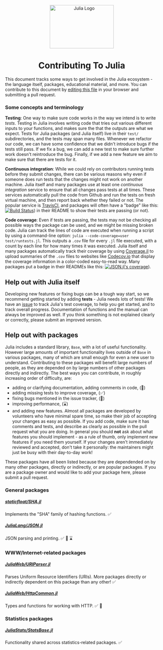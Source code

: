 <a name="logo"/>
<div align="center">
<a href="http://julialang.org/" target="_blank">
<img src="http://julialang.org/images/logo_hires.png" alt="Julia Logo" width="210" height="142"></img>
</a>
<br>
<h1>Contributing To Julia</h1>
</div>


This document tracks some ways to get involved in the Julia ecosystem - the language itself,
packages, educational material, and more. You can contribute to this document by
[editing this file](https://github.com/IainNZ/ContributeToJulia/edit/master/README.md)
in your browser and submitting a pull request.


###  Some concepts and terminology

**Testing**: One way to make sure code works in the way we intend is to write *tests*.
Testing in Julia involves writing code that tries out various different inputs to your
functions, and makes sure the that the outputs are what we expect.
Tests for Julia packages (and Julia itself) live in their `test/` subdirectories, and
the tests may span many files. Whenever we refactor our code, we can have some confidence
that we didn't introduce bugs if the tests still pass. If we fix a bug, we can add a
new test to make sure further work doesn't reintroduce the bug. Finally, if we add
a new feature we aim to make sure that there are tests for it.

**Continuous integration**: While we could rely on contributors running tests before
they submit changes, there can be various reasons why even if someone does run tests
that the changes might not work on another machine. Julia itself and many packages use
at least one *continuous integration* service to ensure that all changes pass tests
at all times. These services automatically pull the code from Github and run the
tests on fresh virtual machine, and then report back whether they failed or not.
The popular service is [TravisCI](http://travis-ci.org), and packages will often have
a "badge" like this:
[![Build Status](https://travis-ci.org/JuliaLang/JSON.jl.svg)](https://travis-ci.org/JuliaLang/JSON.jl))
in their README to show their tests are passing (or not).

**Code coverage**: Even if tests are passing, the tests may not be checking all
possible ways the package can be used, and we might be missing broken code.
Julia can track the lines of code are executed when running a script by using a
command-line option: ``julia --code-coverage=user test/runtests.jl``.
This outputs a `.cov` file for every `.jl` file executed, with a count by each
line for how many times it was executed. Julia itself and many packages automatically
track their coverage by using [Coverage.jl](https://github.com/IainNZ/Coverage.jl)
to upload summaries of the `.cov` files to websites like
[Codecov.io](http://codecov.io) that display the coverage information in a color-coded
easy-to-read way. Many packages put a badge in their READMEs like this:
[![JSON.jl's coverage](http://codecov.io/github/JuliaLang/JSON.jl/coverage.svg?branch=master)](http://codecov.io/github/JuliaLang/JSON.jl?branch=master)).


## Help out with Julia itself

Developing new features or fixing bugs can be a tough way start, so we recommend
getting started by adding **tests** - Julia needs lots of tests!
We have an [issue](https://github.com/JuliaLang/julia/issues/11885) to track
Julia's test coverage, to help you get started, and to track overall progress.
Documentation of functions and the manual can always be improved as well. If
you think something is not explained clearly or correctly, please submit an
improved version.


## Help out with packages

Julia includes a standard library, `Base`, with a lot of useful functionality.
However large amounts of important functionality lives outside of `Base` in
various packages, many of which are small enough for even a new user to understand.
Contributing to these packages will benefit large numbers of people, as they are
depended on by large numbers of other packages directly and indirectly.
The best ways you can contribute, in roughly increasing order of difficulty, are:
* adding or clarifying documentation, adding comments in code, (:book:)
* adding missing tests to improve coverage, (:white_check_mark:)
* fixing bugs mentioned in the issue tracker, (:bug:)
* improving performance, (:hourglass:)
* and adding new features.
Almost all packages are developed by volunteers who have minimal spare time, so
make their job of accepting your changes as easy as possible. If you add code,
make sure it has comments and tests, and describe as clearly as possible in
the pull request what you are doing. In general you should **not** ask about
what features you should implement - as a rule of thumb, only implement new
features if you need them yourself. If your changes aren't immediately
reviewed and accepted, don't take it personally: the maintainers might just
be busy with their day-to-day work!

These packages have all been listed because they are dependended on by
many other packages, directly or indirectly, or are popular packages.
If you are a package owner and would like to add your package here, please
submit a pull request.


### General packages

##### [staticfloat/SHA.jl](https://github.com/staticfloat/SHA.jl)
Implements the "SHA" family of hashing functions.
:white_check_mark:

##### [JuliaLang/JSON.jl](https://github.com/JuliaLang/JSON.jl)
JSON parsing and printing.
:white_check_mark: :book: :hourglass:


### WWW/Internet-related packages

##### [JuliaWeb/URIParser.jl](https://github.com/JuliaWeb/URIParser.jl)
Parses Uniform Resource Identifiers (URIs).
More packages directly or indirectly dependent on this package than any other!
:white_check_mark:

##### [JuliaWeb/HttpCommon.jl](https://github.com/JuliaWeb/HttpCommon.jl)
Types and functions for working with HTTP.
:white_check_mark: :bug:


### Statistics packages

##### [JuliaStats/StatsBase.jl](https://github.com/JuliaStats/StatsBase.jl)
Functionality shared across statistics-related packages.
:white_check_mark:
